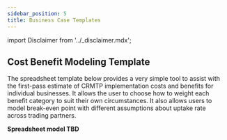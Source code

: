 ```yaml
---
sidebar_position: 5
title: Business Case Templates
---
```


import Disclaimer from '../\_disclaimer.mdx';

<Disclaimer />


## Cost Benefit Modeling Template

The spreadsheet template below provides a very simple tool to assist with the first-pass estimate of CRMTP implementation costs and benefits for individual businesses. It allows the user to choose how to weight each benefit category to suit their own circumstances. It also allows users to model break-even point with different assumptions about uptake rate across trading partners.

**Spreadsheet model TBD**





